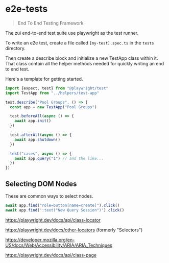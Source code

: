 # e2e-tests

> End To End Testing Framework

The zui end-to-end test suite use playwright as the test runner.

To write an e2e test, create a file called `[my-test].spec.ts` in the `tests` directory.

Then create a describe block and initialize a new TestApp class within it. That class contain all the helper methods needed for quickly writing an end to end test.

Here's a template for getting started.

```ts
import {expect, test} from "@playwright/test"
import TestApp from "../helpers/test-app"

test.describe("Pool Groups", () => {
  const app = new TestApp("Pool Groups")

  test.beforeAll(async () => {
    await app.init()
  })

  test.afterAll(async () => {
    await app.shutdown()
  })

  test("cases", async () => {
    await app.query("1") // and the like...
  })
})
```

## Selecting DOM Nodes

These are common ways to select nodes.

```ts
await app.find("role=button[name=create]").click()
await app.find(':text("New Query Session")').click()
```

https://playwright.dev/docs/api/class-locator

https://playwright.dev/docs/other-locators (formerly "Selectors")

https://developer.mozilla.org/en-US/docs/Web/Accessibility/ARIA/ARIA_Techniques

https://playwright.dev/docs/api/class-page
